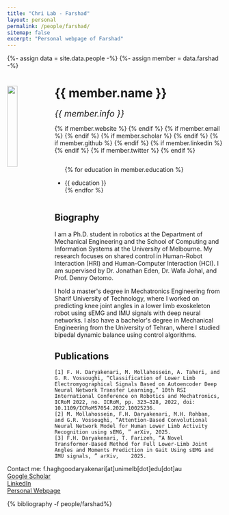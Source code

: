 ```yaml
---
title: "Chri Lab - Farshad"
layout: personal
permalink: /people/farshad/
sitemap: false
excerpt: "Personal webpage of Farshad"
---
```

{%- assign data = site.data.people -%}
{%- assign member = data.farshad -%}

<div class="row">
  <img src="{{ site.url }}{{ site.baseurl }}/images/teampic/{{ member.photo }}" class="img-responsive" width="22%" style="float: left" />
  <h1>{{ member.name }}</h1>
  <i style="font-size:20px">{{ member.info }}</i><br>

  {% if member.website %}<a href="{{ member.website }}" target="_blank"><i class="fa fa-home fa-3x"></i></a> {% endif %}
  {% if member.email %}<a href="mailto:{{ member.email }}" target="_blank"><i class="fa fa-envelope-square fa-3x"></i></a> {% endif %}
  {% if member.scholar %} <a href="{{ member.scholar }}" target="_blank"><i class="ai ai-google-scholar-square ai-3x"></i></a> {% endif %}
  {% if member.github %} <a href="{{ member.github }}" target="_blank"><i class="fa fa-github-square fa-3x"></i></a> {% endif %}
  {% if member.linkedin %} <a href="{{ member.linkedin }}" target="_blank"><i class="fa fa-linkedin-square fa-3x"></i></a> {% endif %}
  {% if member.twitter %} <a href="{{ member.twitter }}" target="_blank"><i class="fa fa-twitter-square fa-3x"></i></a> {% endif %}
  <!-- {% if member.researchgate %} <a href="{{ member.researchgate }}" target="_blank"><i class="ai ai-researchgate-square ai-3x"></i></a> {% endif %} -->
  <ul style="overflow: hidden">

  {% for education in member.education %}
	<li> {{ education }} </li>
  {% endfor %}

  </ul>
</div>

## Biography

<p>
I am a Ph.D. student in robotics at the Department of Mechanical Engineering and the School of Computing and Information Systems at the University of Melbourne. My research focuses on shared control in Human-Robot Interaction (HRI) and Human-Computer Interaction (HCI). I am supervised by Dr. Jonathan Eden, Dr. Wafa Johal, and Prof. Denny Oetomo.

I hold a master's degree in Mechatronics Engineering from Sharif University of Technology, where I worked on predicting knee joint angles in a lower limb exoskeleton robot using sEMG and IMU signals with deep neural networks. I also have a bachelor's degree in Mechanical Engineering from the University of Tehran, where I studied bipedal dynamic balance using control algorithms. 
<br/>

## Publications

    [1] F. H. Daryakenari, M. Mollahossein, A. Taheri, and G. R. Vossoughi, “Classification of Lower Limb Electromyographical Signals Based on Autoencoder Deep Neural Network Transfer Learning,” 10th RSI 		International Conference on Robotics and Mechatronics, ICRoM 2022, no. ICRoM, pp. 323–328, 2022, doi: 10.1109/ICRoM57054.2022.10025236.
    [2] M. Mollahossein, F.H. Daryakenari, M.H. Rohban, and G.R. Vossoughi, “Attention-Based Convolutional Neural Network Model for Human Lower Limb Activity Recognition using sEMG, ” arXiv, 2025.
    [3] F.H. Daryakenari, T. Farizeh, “A Novel Transformer-Based Method for Full Lower-Limb Joint Angles and Moments Prediction in Gait Using sEMG and IMU signals, ” arXiv, 	2025.

Contact me: f.haghgoodaryakenari[at]unimelb[dot]edu[dot]au
<br/>
[Google Scholar](https://scholar.google.com/citations?hl=en&authuser=2&user=qt7q0ZsAAAAJ)
<br/>
[LinkedIn](https://linkedin.com/in/farshad-haque-daryakenari)
<br/>
[Personal Webpage](https://sites.google.com/view/farshad-daryakenari/bio?authuser=2)

</p>

<div class="publications">

{% bibliography -f people/farshad%}

</div>
